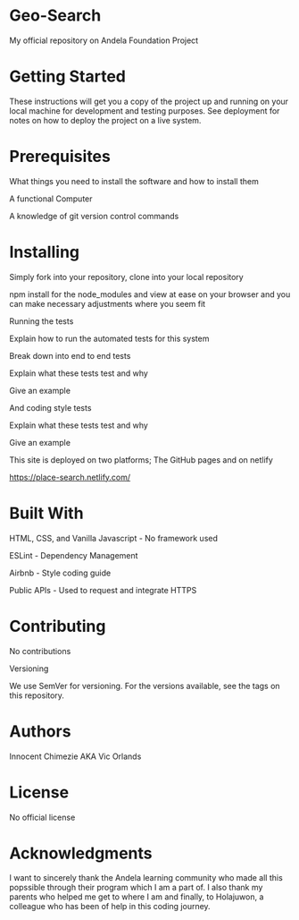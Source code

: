 # Geo-Search
My official repository on Andela Foundation Project


# Getting Started
These instructions will get you a copy of the project up and running on your local machine for development and testing purposes. See deployment for notes on how to deploy the project on a live system.


# Prerequisites
What things you need to install the software and how to install them

A functional Computer

A knowledge of git version control commands


# Installing
Simply fork into your repository, clone into your local repository 

npm install for the node_modules 
and view at ease on your browser and you can make necessary adjustments where you seem fit


Running the tests

Explain how to run the automated tests for this system


Break down into end to end tests

Explain what these tests test and why


Give an example

And coding style tests

Explain what these tests test and why

Give an example

This site is deployed on two platforms; The GitHub pages and on netlify

https://place-search.netlify.com/


# Built With
HTML, CSS, and Vanilla Javascript - No framework used

ESLint - Dependency Management

Airbnb - Style coding guide

Public APIs - Used to request and integrate HTTPS


# Contributing
No contributions

Versioning

We use SemVer for versioning. For the versions available, see the tags on this repository.


# Authors
Innocent Chimezie AKA Vic Orlands


# License
No official license


# Acknowledgments
I want to sincerely thank the Andela learning community who made all this popssible through their program which I am a part of. I also thank my parents who helped me get to where I am and finally, to Holajuwon, a colleague who has been of help in this coding journey.
